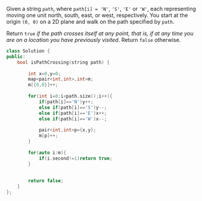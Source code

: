 Given a string `path`, where `path[i] = 'N'`, `'S'`, `'E'` or `'W'`, each representing moving one unit north, south, east, or west, respectively. You start at the origin `(0, 0)` on a 2D plane and walk on the path specified by `path`.

Return `true` _if the path crosses itself at any point, that is, if at any time you are on a location you have previously visited_. Return `false` otherwise.

```cpp
class Solution {
public:
    bool isPathCrossing(string path) {
       
        int x=0,y=0;
        map<pair<int,int>,int>m;
        m[{0,0}]++;
        
        for(int i=0;i<path.size();i++){
            if(path[i]=='N')y++;
            else if(path[i]=='S')y--;
            else if(path[i]=='E')x++;
            else if(path[i]=='W')x--;
            
            pair<int,int>p={x,y};
            m[p]++;
        }
        
        for(auto i:m){
            if(i.second!=1)return true;
        }
        
        
        return false;
    }
};
```